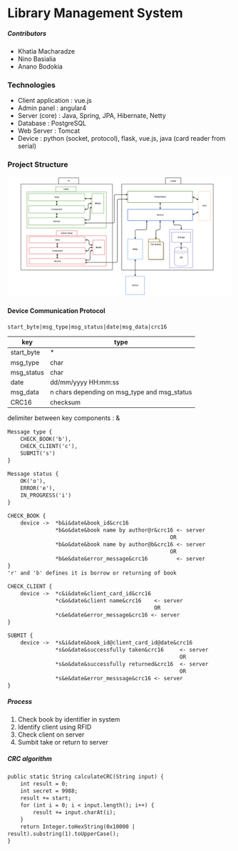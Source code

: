 # Library Management System #

##### Contributors #####

* Khatia Macharadze
* Nino Basialia
* Anano Bodokia

### Technologies ###
- Client application : vue.js
- Admin panel : angular4
- Server (core) : Java, Spring, JPA, Hibernate, Netty
- Database : PostgreSQL
- Web Server : Tomcat
- Device : python (socket, protocol), flask, vue.js, java (card reader from serial)

### Project Structure ###

![alt text](https://github.com/MiniZ/library-management-system/blob/develop/documents/Structure.PNG)


#### Device Communication Protocol ####

```
start_byte|msg_type|msg_status|date|msg_data|crc16
```
| key | type |
| ------ | ------ |
| start_byte | * |
| msg_type | char |
| msg_status | char |
| date | dd/mm/yyyy HH:mm:ss |
| msg_data | n chars depending on msg_type and msg_status |
| CRC16 | checksum |

delimiter between key components : &

```
Message type {
    CHECK_BOOK('b'),
    CHECK_CLIENT('c'),
    SUBMIT('s')
}
```
```
Message status {
    OK('o'),
    ERROR('e'),
    IN_PROGRESS('i')
}
```
```
CHECK_BOOK {
    device ->  *b&i&date&book_id&crc16
               *b&o&date&book name by author@r&crc16 <- server
                                                   OR
               *b&o&date&book name by author@b&crc16 <- server
                                                   OR
               *b&e&date&error_message&crc16         <- server
}
'r' and 'b' defines it is borrow or returning of book
```
```
CHECK_CLIENT {
    device ->  *c&i&date&client_card_id&crc16
               *c&o&date&client name&crc16    <- server
                                              OR
               *c&e&date&error_message&crc16 <- server
}
```
```
SUBMIT {
    device ->  *s&i&date&book_id@client_card_id@date&crc16
               *s&o&date&successfully taken&crc16     <- server
                                                      OR
               *s&o&date&successfully returned&crc16  <- server
                                                      OR
               *s&e&date&error_messsage&crc16 <- server
}
```

##### Process
1. Check book by identifier in system
2. Identify client using RFID
3. Check client on server
4. Sumbit take or return to server

##### CRC algorithm
```
public static String calculateCRC(String input) {
    int result = 0;
    int secret = 9988;
    result += start;
    for (int i = 0; i < input.length(); i++) {
        result += input.charAt(i);
    }
    return Integer.toHexString(0x10000 | result).substring(1).toUpperCase();
}
```
